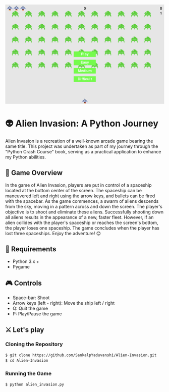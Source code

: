 ![Game ScreenShot](img.png)

# 👽 Alien Invasion: A Python Journey

Alien Invasion is a recreation of a well-known arcade game bearing the same title. This project was undertaken as part of my journey through the "Python Crash Course" book, serving as a practical application to enhance my Python abilities.

## 🚀 Game Overview

In the game of Alien Invasion, players are put in control of a spaceship located at the bottom center of the screen. The spaceship can be maneuvered left and right using the arrow keys, and bullets can be fired with the spacebar. As the game commences, a swarm of aliens descends from the sky, moving in a pattern across and down the screen. The player's objective is to shoot and eliminate these aliens. Successfully shooting down all aliens results in the appearance of a new, faster fleet. However, if an alien collides with the player's spaceship or reaches the screen's bottom, the player loses one spaceship. The game concludes when the player has lost three spaceships. Enjoy the adventure! 😊

## 🔧 Requirements

- Python 3.x +
- Pygame

## 🎮 Controls

- Space-bar: Shoot
- Arrow keys (left - right): Move the ship left / right
- Q: Quit the game
- P: Play/Pause the game

## ⚔ Let's play

### Cloning the Repository

```bash
$ git clone https://github.com/SankalpYaduvanshi/Alien-Invasion.git
$ cd Alien-Invasion
```

### Running the Game

```bash
$ python alien_invasion.py
```

